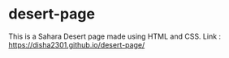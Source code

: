 # desert-page
This is a Sahara Desert page made using HTML and CSS.
Link : https://disha2301.github.io/desert-page/
